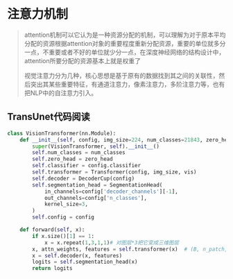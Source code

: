 # 注意力机制

> attention机制可以它认为是一种资源分配的机制，可以理解为对于原本平均分配的资源根据attention对象的重要程度重新分配资源，重要的单位就多分一点，不重要或者不好的单位就少分一点，在深度神经网络的结构设计中，attention所要分配的资源基本上就是权重了
>
> 视觉注意力分为几种，核心思想是基于原有的数据找到其之间的关联性，然后突出其某些重要特征，有通道注意力，像素注意力，多阶注意力等，也有把NLP中的自注意力引入。

## TransUnet代码阅读

```python
class VisionTransformer(nn.Module):
    def __init__(self, config, img_size=224, num_classes=21843, zero_head=False, vis=False):
        super(VisionTransformer, self).__init__()
        self.num_classes = num_classes
        self.zero_head = zero_head
        self.classifier = config.classifier
        self.transformer = Transformer(config, img_size, vis)
        self.decoder = DecoderCup(config)
        self.segmentation_head = SegmentationHead(
            in_channels=config['decoder_channels'][-1],
            out_channels=config['n_classes'],
            kernel_size=3,
        )
        self.config = config

    def forward(self, x):
        if x.size()[1] == 1:
            x = x.repeat(1,3,1,1)# 对图层*3把它变成三维图层
        x, attn_weights, features = self.transformer(x)  # (B, n_patch, hidden)
        x = self.decoder(x, features)
        logits = self.segmentation_head(x)
        return logits
```

